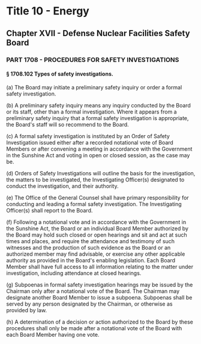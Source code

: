 
# Title 10 - Energy
## Chapter XVII - Defense Nuclear Facilities Safety Board
### PART 1708 - PROCEDURES FOR SAFETY INVESTIGATIONS
#### § 1708.102 Types of safety investigations.

(a) The Board may initiate a preliminary safety inquiry or order a formal safety investigation.

(b) A preliminary safety inquiry means any inquiry conducted by the Board or its staff, other than a formal investigation. Where it appears from a preliminary safety inquiry that a formal safety investigation is appropriate, the Board's staff will so recommend to the Board.

(c) A formal safety investigation is instituted by an Order of Safety Investigation issued either after a recorded notational vote of Board Members or after convening a meeting in accordance with the Government in the Sunshine Act and voting in open or closed session, as the case may be.

(d) Orders of Safety Investigations will outline the basis for the investigation, the matters to be investigated, the Investigating Officer(s) designated to conduct the investigation, and their authority.

(e) The Office of the General Counsel shall have primary responsibility for conducting and leading a formal safety investigation. The Investigating Officer(s) shall report to the Board.

(f) Following a notational vote and in accordance with the Government in the Sunshine Act, the Board or an individual Board Member authorized by the Board may hold such closed or open hearings and sit and act at such times and places, and require the attendance and testimony of such witnesses and the production of such evidence as the Board or an authorized member may find advisable, or exercise any other applicable authority as provided in the Board's enabling legislation. Each Board Member shall have full access to all information relating to the matter under investigation, including attendance at closed hearings.

(g) Subpoenas in formal safety investigation hearings may be issued by the Chairman only after a notational vote of the Board. The Chairman may designate another Board Member to issue a subpoena. Subpoenas shall be served by any person designated by the Chairman, or otherwise as provided by law.

(h) A determination of a decision or action authorized to the Board by these procedures shall only be made after a notational vote of the Board with each Board Member having one vote.
